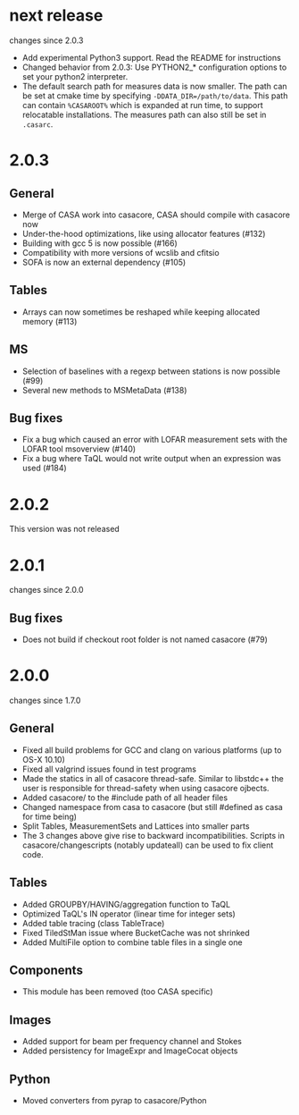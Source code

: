 # next release

changes since 2.0.3

- Add experimental Python3 support. Read the README for instructions
- Changed behavior from 2.0.3: Use PYTHON2_* configuration options to set
  your python2 interpreter.
- The default search path for measures data is now smaller. The path can
  be set at cmake time by specifying `-DDATA_DIR=/path/to/data`. This path
  can contain `%CASAROOT%` which is expanded at run time, to support 
  relocatable installations. The measures path can also still be set in
  `.casarc`.

# 2.0.3

## General
- Merge of CASA work into casacore, CASA should compile with casacore now
- Under-the-hood optimizations, like using allocator features (#132)
- Building with gcc 5 is now possible (#166)
- Compatibility with more versions of wcslib and cfitsio
- SOFA is now an external dependency (#105)

## Tables
- Arrays can now sometimes be reshaped while keeping allocated memory (#113)

## MS
- Selection of baselines with a regexp between stations is now possible (#99)
- Several new methods to MSMetaData (#138)

## Bug fixes
- Fix a bug which caused an error with LOFAR measurement sets with 
  the LOFAR tool msoverview (#140)
- Fix a bug where TaQL would not write output when an expression was 
  used (#184)

# 2.0.2

This version was not released

# 2.0.1

changes since 2.0.0

## Bug fixes
- Does not build if checkout root folder is not named casacore (#79)


# 2.0.0

changes since 1.7.0

## General
- Fixed all build problems for GCC and clang on various platforms
  (up to OS-X 10.10)
- Fixed all valgrind issues found in test programs
- Made the statics in all of casacore thread-safe. Similar to
  libstdc++ the user is responsible for thread-safety when using
  casacore ojbects.
- Added casacore/ to the #include path of all header files
- Changed namespace from casa to casacore (but still #defined as
  casa for time being)
- Split Tables, MeasurementSets and Lattices into smaller parts
- The 3 changes above give rise to backward incompatibilities. Scripts
  in casacore/changescripts (notably updateall) can be used to fix
  client code.

## Tables
- Added GROUPBY/HAVING/aggregation function to TaQL
- Optimized TaQL's IN operator (linear time for integer sets)
- Added table tracing (class TableTrace)
- Fixed TiledStMan issue where BucketCache was not shrinked
- Added MultiFile option to combine table files in a single one

## Components
- This module has been removed (too CASA specific)

## Images
- Added support for beam per frequency channel and Stokes
- Added persistency for ImageExpr and ImageCocat objects

## Python
- Moved converters from pyrap to casacore/Python

